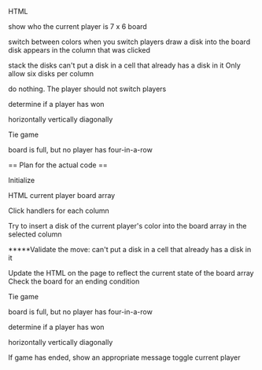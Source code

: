 HTML

show who the current player is
7 x 6 board


switch between colors when you switch players
draw a disk into the board
disk appears in the column that was clicked

stack the disks
can't put a disk in a cell that already has a disk in it
Only allow six disks per column

do nothing. The player should not switch players




determine if a player has won

horizontally
vertically
diagonally


Tie game

board is full, but no player has four-in-a-row



== Plan for the actual code ==

Initialize

HTML
current player
board array


Click handlers for each column

Try to insert a disk of the current player's color into the board array in the selected column

*****Validate the move: can't put a disk in a cell that already has a disk in it


Update the HTML on the page to reflect the current state of the board array
Check the board for an ending condition

Tie game

board is full, but no player has four-in-a-row


determine if a player has won

horizontally
vertically
diagonally


If game has ended, show an appropriate message
toggle current player
